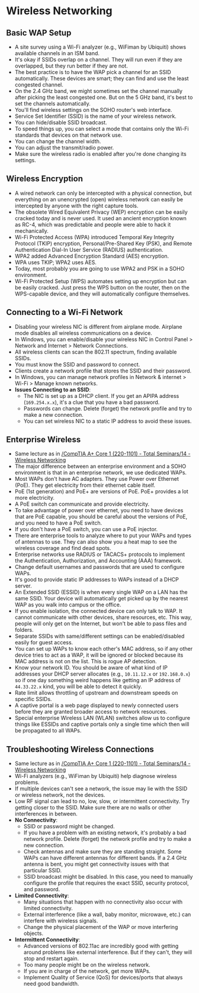 # Wireless Networking

## Basic WAP Setup
- A site survey using a Wi-Fi analyzer (e.g., WiFiman by Ubiquiti) shows available channels in an ISM band.
- It's okay if SSIDs overlap on a channel. They will run even if they are overlapped, but they run better if they are not.
- The best practice is to have the WAP pick a channel for an SSID automatically. These devices are smart; they can find and use the least congested channel.
- On the 2.4 GHz band, we might sometimes set the channel manually after picking the least congested one. But on the 5 GHz band, it's best to set the channels automatically.
- You'll find wireless settings on the SOHO router's web interface.
- Service Set Identifier (SSID) is the name of your wireless network.
- You can hide/disable SSID broadcast.
- To speed things up, you can select a mode that contains only the Wi-Fi standards that devices on that network use.
- You can change the channel width.
- You can adjust the transmit/radio power.
- Make sure the wireless radio is enabled after you're done changing its settings.

## Wireless Encryption
- A wired network can only be intercepted with a physical connection, but everything on an unencrypted (open) wireless network can easily be intercepted by anyone with the right capture tools.
- The obsolete Wired Equivalent Privacy (WEP) encryption can be easily cracked today and is never used. It used an ancient encryption known as RC-4, which was predictable and people were able to hack it mechanically.
- Wi-Fi Protected Access (WPA) introduced Temporal Key Integrity Protocol (TKIP) encryption, Personal/Pre-Shared Key (PSK), and Remote Authentication Dial-In User Service (RADIUS) authentication.
- WPA2 added Advanced Encryption Standard (AES) encryption.
- WPA uses TKIP; WPA2 uses AES.
- Today, most probably you are going to use WPA2 and PSK in a SOHO environment.
- Wi-Fi Protected Setup (WPS) automates setting up encryption but can be easily cracked. Just press the WPS button on the router, then on the WPS-capable device, and they will automatically configure themselves.

## Connecting to a Wi-Fi Network
- Disabling your wireless NIC is different from airplane mode. Airplane mode disables all wireless communications on a device.
- In Windows, you can enable/disable your wireless NIC in Control Panel > Network and Internet > Network Connections.
- All wireless clients can scan the 802.11 spectrum, finding available SSIDs.
- You must know the SSID and password to connect.
- Clients create a network profile that stores the SSID and their password.
- In Windows, you can manage network profiles in Network & internet > Wi-Fi > Manage known networks.
- **Issues Connecting to an SSID**:
	- The NIC is set up as a DHCP client. If you get an APIPA address (`169.254.x.x`), it's a clue that you have a bad password.
	- Passwords can change. Delete (forget) the network profile and try to make a new connection.
	- You can set wireless NIC to a static IP address to avoid these issues.

## Enterprise Wireless
- Same lecture as in [/CompTIA A+ Core 1 (220-1101) - Total Seminars/14 - Wireless Networking](/CompTIA%20A+%20Core%201%20(220-1101)%20-%20Total%20Seminars/14%20-%20Wireless%20Networking.md)
- The major difference between an enterprise environment and a SOHO environment is that in an enterprise network, we use dedicated WAPs.
- Most WAPs don't have AC adapters. They use Power over Ethernet (PoE). They get electricity from their ethernet cable itself.
- PoE (1st generation) and PoE+ are versions of PoE. PoE+ provides a lot more electricity.
- A PoE switch can communicate and provide electricity.
- To take advantage of power over ethernet, you need to have devices that are PoE capable, you should be careful about the versions of PoE, and you need to have a PoE switch.
- If you don't have a PoE switch, you can use a PoE injector.
- There are enterprise tools to analyze where to put your WAPs and types of antennas to use. They can also show you a heat map to see the wireless coverage and find dead spots.
- Enterprise networks use RADIUS or TACACS+ protocols to implement the Authentication, Authorization, and Accounting (AAA) framework.
- Change default usernames and passwords that are used to configure WAPs.
- It's good to provide static IP addresses to WAPs instead of a DHCP server.
- An Extended SSID (ESSID) is when every single WAP on a LAN has the same SSID. Your device will automatically get picked up by the nearest WAP as you walk into campus or the office.
- If you enable isolation, the connected device can only talk to WAP. It cannot communicate with other devices, share resources, etc. This way, people will only get on the Internet, but won't be able to pass files and folders.
- Separate SSIDs with same/different settings can be enabled/disabled easily for guest access.
- You can set up WAPs to know each other's MAC address, so if any other device tries to act as a WAP, it will be ignored or blocked because its MAC address is not on the list. This is rogue AP detection.
- Know your network ID. You should be aware of what kind of IP addresses your DHCP server allocates (e.g., `10.11.12.x` or `192.168.0.x`) so if one day something weird happens like getting an IP address of `44.33.22.x` kind, you will be able to detect it quickly.
- Rate limit allows throttling of upstream and downstream speeds on specific SSIDs.
- A captive portal is a web page displayed to newly connected users before they are granted broader access to network resources.
- Special enterprise Wireless LAN (WLAN) switches allow us to configure things like ESSIDs and captive portals only a single time which then will be propagated to all WAPs.

## Troubleshooting Wireless Connections
- Same lecture as in [/CompTIA A+ Core 1 (220-1101) - Total Seminars/14 - Wireless Networking](/CompTIA%20A+%20Core%201%20(220-1101)%20-%20Total%20Seminars/14%20-%20Wireless%20Networking.md)
- Wi-Fi analyzers (e.g., WiFiman by Ubiquiti) help diagnose wireless problems.
- If multiple devices can't see a network, the issue may lie with the SSID or wireless network, not the devices.
- Low RF signal can lead to no, low, slow, or intermittent connectivity. Try getting closer to the SSID. Make sure there are no walls or other interferences in between.
- **No Connectivity**:
	- SSID or password might be changed.
	- If you have a problem with an existing network, it's probably a bad network profile. Delete (forget) the network profile and try to make a new connection.
	- Check antennas and make sure they are standing straight. Some WAPs can have different antennas for different bands. If a 2.4 GHz antenna is bent, you might get connectivity issues with that particular SSID.
	- SSID broadcast might be disabled. In this case, you need to manually configure the profile that requires the exact SSID, security protocol, and password.
- **Limited Connectivity**:
	- Many situations that happen with no connectivity also occur with limited connectivity.
	- External interference (like a wall, baby monitor, microwave, etc.) can interfere with wireless signals.
	- Change the physical placement of the WAP or move interfering objects.
- **Intermittent Connectivity**:
	- Advanced versions of 802.11ac are incredibly good with getting around problems like external interference. But if they can't, they will stop and restart again.
	- Too many people might be on the wireless network.
	- If you are in charge of the network, get more WAPs.
	- Implement Quality of Service (QoS) for devices/ports that always need good bandwidth.